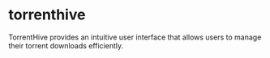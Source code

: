 # torrenthive
TorrentHive provides an intuitive user interface that allows users to manage their torrent downloads efficiently.
